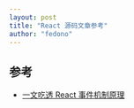 ```yaml
---
layout: post 
title: "React 源码文章参考" 
author: "fedono"
---
```


## 参考

- [一文吃透 React 事件机制原理](https://toutiao.io/posts/28of14w/preview) 


